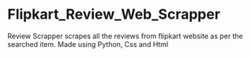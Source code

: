 # Flipkart_Review_Web_Scrapper
Review Scrapper scrapes all the reviews from flipkart website as per the searched item.
Made using Python, Css and Html
